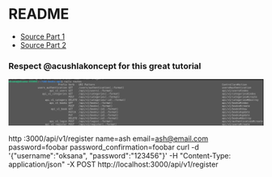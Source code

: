 # README

 - [Source Part 1](https://www.microverse.org/blog/test-driven-development-of-restful-json-api-with-rails)
 - [Source Part 2](https://www.microverse.org/blog/build-a-restful-api-authentication-with-jwt)

 ### Respect @acushlakoncept for this great tutorial

![Routes](./Routes.png)

 http :3000/api/v1/register name=ash email=ash@email.com password=foobar password_confirmation=foobar
 curl -d '{"username":"oksana", "password":"123456"}' -H "Content-Type: application/json" -X POST http://localhost:3000/api/v1/register